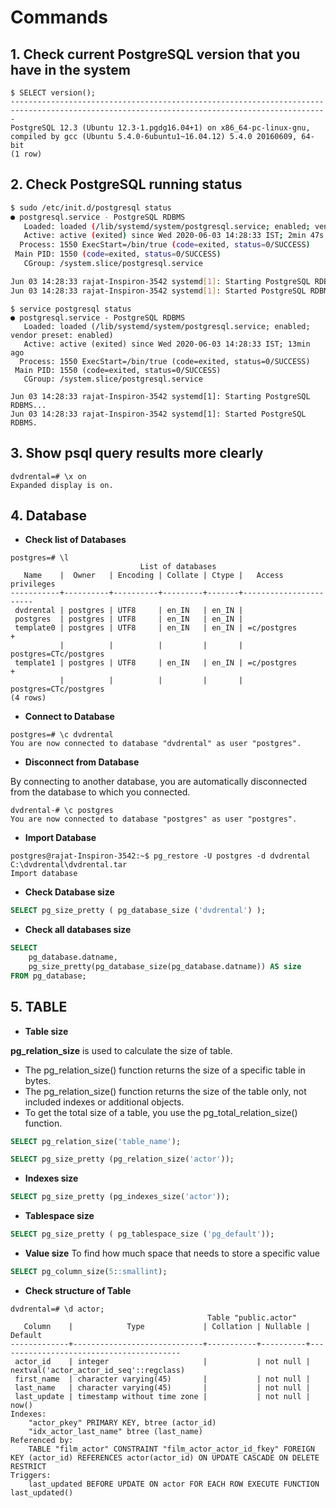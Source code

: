 # Commands

## 1. Check current PostgreSQL version that you have in the system

```ssh
$ SELECT version();
---------------------------------------------------------------------------------------------------------------------------------------------
PostgreSQL 12.3 (Ubuntu 12.3-1.pgdg16.04+1) on x86_64-pc-linux-gnu, compiled by gcc (Ubuntu 5.4.0-6ubuntu1~16.04.12) 5.4.0 20160609, 64-bit
(1 row)
```

## 2. Check PostgreSQL running status

```sh
$ sudo /etc/init.d/postgresql status
● postgresql.service - PostgreSQL RDBMS
   Loaded: loaded (/lib/systemd/system/postgresql.service; enabled; vendor preset: enabled)
   Active: active (exited) since Wed 2020-06-03 14:28:33 IST; 2min 47s ago
  Process: 1550 ExecStart=/bin/true (code=exited, status=0/SUCCESS)
 Main PID: 1550 (code=exited, status=0/SUCCESS)
   CGroup: /system.slice/postgresql.service

Jun 03 14:28:33 rajat-Inspiron-3542 systemd[1]: Starting PostgreSQL RDBMS...
Jun 03 14:28:33 rajat-Inspiron-3542 systemd[1]: Started PostgreSQL RDBMS.
```

```ssh
$ service postgresql status
● postgresql.service - PostgreSQL RDBMS
   Loaded: loaded (/lib/systemd/system/postgresql.service; enabled; vendor preset: enabled)
   Active: active (exited) since Wed 2020-06-03 14:28:33 IST; 13min ago
  Process: 1550 ExecStart=/bin/true (code=exited, status=0/SUCCESS)
 Main PID: 1550 (code=exited, status=0/SUCCESS)
   CGroup: /system.slice/postgresql.service

Jun 03 14:28:33 rajat-Inspiron-3542 systemd[1]: Starting PostgreSQL RDBMS...
Jun 03 14:28:33 rajat-Inspiron-3542 systemd[1]: Started PostgreSQL RDBMS.
```

## 3. Show psql query results more clearly

```ssh
dvdrental=# \x on
Expanded display is on.
```

## 4. Database

* **Check list of Databases**

```ssh
postgres=# \l
                             List of databases
   Name    |  Owner   | Encoding | Collate | Ctype |   Access privileges
-----------+----------+----------+---------+-------+-----------------------
 dvdrental | postgres | UTF8     | en_IN   | en_IN |
 postgres  | postgres | UTF8     | en_IN   | en_IN |
 template0 | postgres | UTF8     | en_IN   | en_IN | =c/postgres          +
           |          |          |         |       | postgres=CTc/postgres
 template1 | postgres | UTF8     | en_IN   | en_IN | =c/postgres          +
           |          |          |         |       | postgres=CTc/postgres
(4 rows)
```

* **Connect to Database**

```ssh
postgres=# \c dvdrental
You are now connected to database "dvdrental" as user "postgres".
```

* **Disconnect from Database**

By connecting to another database, you are automatically disconnected from the database to which you connected.

```ssh
dvdrental-# \c postgres
You are now connected to database "postgres" as user "postgres".
```

* **Import Database**

```ssh
postgres@rajat-Inspiron-3542:~$ pg_restore -U postgres -d dvdrental C:\dvdrental\dvdrental.tar
Import database
```

* **Check Database size**

```SQL
SELECT pg_size_pretty ( pg_database_size ('dvdrental') );
```

* **Check all databases size**

```SQL
SELECT
    pg_database.datname,
    pg_size_pretty(pg_database_size(pg_database.datname)) AS size
FROM pg_database;
```

## 5. TABLE

* **Table size**

**pg_relation_size** is used to calculate the size of table.

* The pg_relation_size() function returns the size of a specific table in bytes.
* The pg_relation_size() function returns the size of the table only, not included indexes or additional objects.
* To get the total size of a table, you use the pg_total_relation_size() function.

```SQL
SELECT pg_relation_size('table_name');
```

```SQL
SELECT pg_size_pretty (pg_relation_size('actor'));
```

* **Indexes size**

```SQL
SELECT pg_size_pretty (pg_indexes_size('actor'));
```

* **Tablespace size**

```SQL
SELECT pg_size_pretty ( pg_tablespace_size ('pg_default'));
```

* **Value size**
To find how much space that needs to store a specific value

```SQL
SELECT pg_column_size(5::smallint);
```

* **Check structure of Table**

```ssh
dvdrental=# \d actor;
                                            Table "public.actor"
   Column    |            Type             | Collation | Nullable |                 Default
-------------+-----------------------------+-----------+----------+-----------------------------------------
 actor_id    | integer                     |           | not null | nextval('actor_actor_id_seq'::regclass)
 first_name  | character varying(45)       |           | not null |
 last_name   | character varying(45)       |           | not null |
 last_update | timestamp without time zone |           | not null | now()
Indexes:
    "actor_pkey" PRIMARY KEY, btree (actor_id)
    "idx_actor_last_name" btree (last_name)
Referenced by:
    TABLE "film_actor" CONSTRAINT "film_actor_actor_id_fkey" FOREIGN KEY (actor_id) REFERENCES actor(actor_id) ON UPDATE CASCADE ON DELETE RESTRICT
Triggers:
    last_updated BEFORE UPDATE ON actor FOR EACH ROW EXECUTE FUNCTION last_updated()
```
